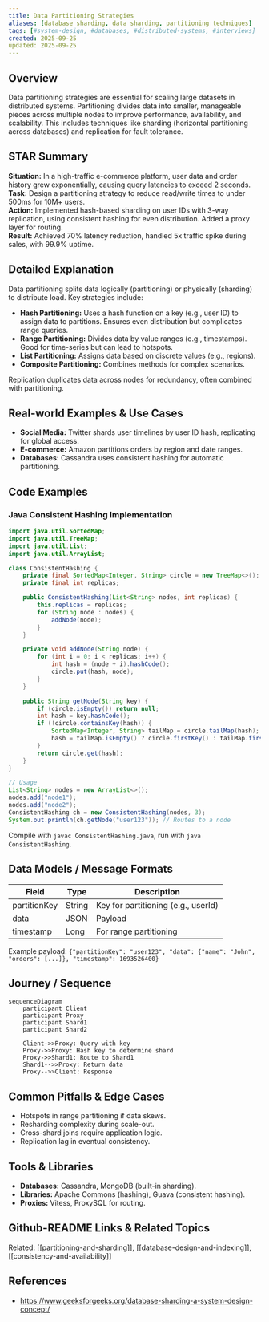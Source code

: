 ```yaml
---
title: Data Partitioning Strategies
aliases: [database sharding, data sharding, partitioning techniques]
tags: [#system-design, #databases, #distributed-systems, #interviews]
created: 2025-09-25
updated: 2025-09-25
---
```


## Overview
Data partitioning strategies are essential for scaling large datasets in distributed systems. Partitioning divides data into smaller, manageable pieces across multiple nodes to improve performance, availability, and scalability. This includes techniques like sharding (horizontal partitioning across databases) and replication for fault tolerance.

## STAR Summary
**Situation:** In a high-traffic e-commerce platform, user data and order history grew exponentially, causing query latencies to exceed 2 seconds.  
**Task:** Design a partitioning strategy to reduce read/write times to under 500ms for 10M+ users.  
**Action:** Implemented hash-based sharding on user IDs with 3-way replication, using consistent hashing for even distribution. Added a proxy layer for routing.  
**Result:** Achieved 70% latency reduction, handled 5x traffic spike during sales, with 99.9% uptime.

## Detailed Explanation
Data partitioning splits data logically (partitioning) or physically (sharding) to distribute load. Key strategies include:

- **Hash Partitioning:** Uses a hash function on a key (e.g., user ID) to assign data to partitions. Ensures even distribution but complicates range queries.
- **Range Partitioning:** Divides data by value ranges (e.g., timestamps). Good for time-series but can lead to hotspots.
- **List Partitioning:** Assigns data based on discrete values (e.g., regions).
- **Composite Partitioning:** Combines methods for complex scenarios.

Replication duplicates data across nodes for redundancy, often combined with partitioning.

## Real-world Examples & Use Cases
- **Social Media:** Twitter shards user timelines by user ID hash, replicating for global access.
- **E-commerce:** Amazon partitions orders by region and date ranges.
- **Databases:** Cassandra uses consistent hashing for automatic partitioning.

## Code Examples
### Java Consistent Hashing Implementation
```java
import java.util.SortedMap;
import java.util.TreeMap;
import java.util.List;
import java.util.ArrayList;

class ConsistentHashing {
    private final SortedMap<Integer, String> circle = new TreeMap<>();
    private final int replicas;

    public ConsistentHashing(List<String> nodes, int replicas) {
        this.replicas = replicas;
        for (String node : nodes) {
            addNode(node);
        }
    }

    private void addNode(String node) {
        for (int i = 0; i < replicas; i++) {
            int hash = (node + i).hashCode();
            circle.put(hash, node);
        }
    }

    public String getNode(String key) {
        if (circle.isEmpty()) return null;
        int hash = key.hashCode();
        if (!circle.containsKey(hash)) {
            SortedMap<Integer, String> tailMap = circle.tailMap(hash);
            hash = tailMap.isEmpty() ? circle.firstKey() : tailMap.firstKey();
        }
        return circle.get(hash);
    }
}

// Usage
List<String> nodes = new ArrayList<>();
nodes.add("node1");
nodes.add("node2");
ConsistentHashing ch = new ConsistentHashing(nodes, 3);
System.out.println(ch.getNode("user123")); // Routes to a node
```

Compile with `javac ConsistentHashing.java`, run with `java ConsistentHashing`.

## Data Models / Message Formats
| Field | Type | Description |
|-------|------|-------------|
| partitionKey | String | Key for partitioning (e.g., userId) |
| data | JSON | Payload |
| timestamp | Long | For range partitioning |

Example payload: `{"partitionKey": "user123", "data": {"name": "John", "orders": [...]}, "timestamp": 1693526400}`

## Journey / Sequence
```mermaid
sequenceDiagram
    participant Client
    participant Proxy
    participant Shard1
    participant Shard2

    Client->>Proxy: Query with key
    Proxy->>Proxy: Hash key to determine shard
    Proxy->>Shard1: Route to Shard1
    Shard1-->>Proxy: Return data
    Proxy-->>Client: Response
```

## Common Pitfalls & Edge Cases
- Hotspots in range partitioning if data skews.
- Resharding complexity during scale-out.
- Cross-shard joins require application logic.
- Replication lag in eventual consistency.

## Tools & Libraries
- **Databases:** Cassandra, MongoDB (built-in sharding).
- **Libraries:** Apache Commons (hashing), Guava (consistent hashing).
- **Proxies:** Vitess, ProxySQL for routing.

## Github-README Links & Related Topics
Related: [[partitioning-and-sharding]], [[database-design-and-indexing]], [[consistency-and-availability]]

## References
- https://www.geeksforgeeks.org/database-sharding-a-system-design-concept/